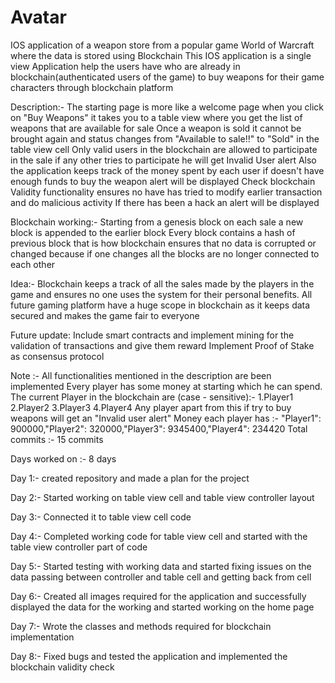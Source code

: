 # Avatar
IOS application of a weapon store from a popular game World of Warcraft where the data is stored using Blockchain
This IOS application is a single view Application help the users have who are already in blockchain(authenticated users of the game) to buy weapons for their game characters through blockchain platform

Description:-
The starting page is more like a welcome page when you click on "Buy Weapons" it takes you to a table view where you get the list of weapons that are available for sale
Once a weapon is sold it cannot be brought again and status changes from "Available to sale!!" to "Sold" in the table view cell
Only valid users in the blockchain are allowed to participate in the sale if any other tries to participate he will get Invalid User alert
Also the application keeps track of the money spent by each user if doesn't have enough funds to buy the weapon alert will be displayed
Check blockchain Validity functionality ensures no have has tried to modify earlier transaction and do malicious activity
If there has been a hack an alert will be displayed

Blockchain working:-
Starting from a genesis block on each sale a new block is appended to the earlier block
Every block contains a hash of previous block that is how blockchain ensures that no data is corrupted or changed because if one changes all the blocks are no longer connected to each other

Idea:- Blockchain keeps a track of all the sales made by the players in the game and ensures no one uses the system for their personal benefits.
All future gaming platform have a huge scope in blockchain as it keeps data secured and makes the game fair to everyone

Future update: Include smart contracts and implement mining for the validation of transactions and give them reward
Implement Proof of Stake as consensus protocol

Note :-
All functionalities mentioned in the description are been implemented
Every player has some money at starting which he can spend.
The current Player in the blockchain are (case - sensitive):-
1.Player1
2.Player2
3.Player3
4.Player4
Any player apart from this if try to buy weapons will get an "Invalid user alert"
Money each player has :- "Player1": 900000,"Player2": 320000,"Player3": 9345400,"Player4": 234420
Total commits :- 15 commits

Days worked on :- 8 days

Day 1:- created repository and made a plan for the project

Day 2:- Started working on table view cell and table view controller layout

Day 3:- Connected it to table view cell code

Day 4:- Completed working code for table view cell and started with the table view controller part of code

Day 5:- Started testing with working data and started fixing issues on the data passing between controller and table cell and getting back from cell

Day 6:-  Created all images required for the application and successfully displayed the data for the working and started working on the home page

Day 7:- Wrote the classes and methods required for blockchain implementation

Day 8:- Fixed bugs and tested the application and implemented the blockchain validity check

